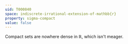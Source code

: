 ```yaml
---
uid: T000840
space: indiscrete-irrational-extension-of-mathbb{r}
property: sigma-compact
value: false
---
```

Compact sets are nowhere dense in $\mathbb R$, which isn't meager.

